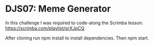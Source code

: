 # DJS07: Meme Generator
In this challenge I was required to code-along the Scrimba lesson: https://scrimba.com/playlist/prXJpCQ

After cloning run npm install to install dependencies. Then npm start.

